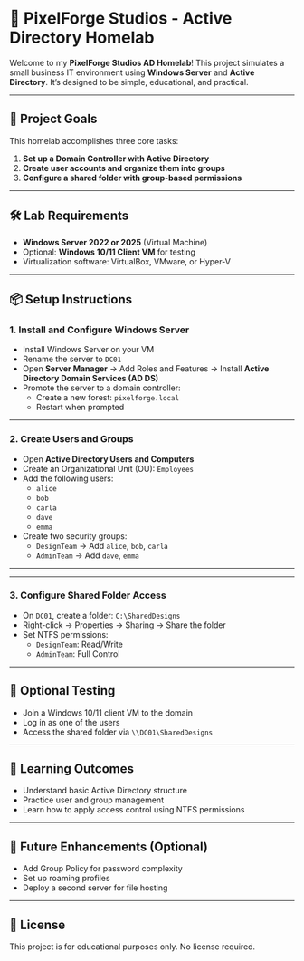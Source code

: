 # 🏢 PixelForge Studios - Active Directory Homelab

Welcome to my **PixelForge Studios AD Homelab**! This project simulates a small business IT environment using **Windows Server** and **Active Directory**. It’s designed to be simple, educational, and practical.

---

## 🎯 Project Goals

This homelab accomplishes three core tasks:

1. **Set up a Domain Controller with Active Directory**
2. **Create user accounts and organize them into groups**
3. **Configure a shared folder with group-based permissions**

---

## 🛠️ Lab Requirements

- **Windows Server 2022 or 2025** (Virtual Machine)
- Optional: **Windows 10/11 Client VM** for testing
- Virtualization software: VirtualBox, VMware, or Hyper-V

---

## 📦 Setup Instructions

### 1. Install and Configure Windows Server

- Install Windows Server on your VM
- Rename the server to `DC01`
- Open **Server Manager** → Add Roles and Features → Install **Active Directory Domain Services (AD DS)**
- Promote the server to a domain controller:
  - Create a new forest: `pixelforge.local`
  - Restart when prompted

---

### 2. Create Users and Groups

- Open **Active Directory Users and Computers**
- Create an Organizational Unit (OU): `Employees`
- Add the following users:
  - `alice`
  - `bob`
  - `carla`
  - `dave`
  - `emma`
- Create two security groups:
  - `DesignTeam` → Add `alice`, `bob`, `carla`
  - `AdminTeam` → Add `dave`, `emma`

---

---

### 3. Configure Shared Folder Access

- On `DC01`, create a folder: `C:\SharedDesigns`
- Right-click → Properties → Sharing → Share the folder
- Set NTFS permissions:
  - `DesignTeam`: Read/Write
  - `AdminTeam`: Full Control

---

## 🧪 Optional Testing

- Join a Windows 10/11 client VM to the domain
- Log in as one of the users
- Access the shared folder via `\\DC01\SharedDesigns`

---

## 📘 Learning Outcomes

- Understand basic Active Directory structure
- Practice user and group management
- Learn how to apply access control using NTFS permissions

---

## 🚀 Future Enhancements (Optional)

- Add Group Policy for password complexity
- Set up roaming profiles
- Deploy a second server for file hosting

---

## 📄 License

This project is for educational purposes only. No license required.
